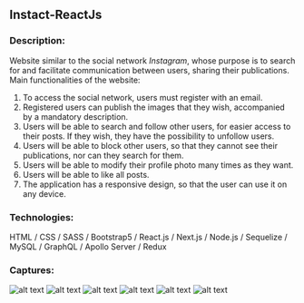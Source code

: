 ## Instact-ReactJs

### Description:

Website similar to the social network _Instagram_, whose purpose is to search for and facilitate communication between users, sharing their publications.
Main functionalities of the website:

1. To access the social network, users must register with an email.
2. Registered users can publish the images that they wish, accompanied by a mandatory description.
3. Users will be able to search and follow other users, for easier access to their posts. If they wish, they have the possibility to unfollow users.
4. Users will be able to block other users, so that they cannot see their publications, nor can they search for them.
5. Users will be able to modify their profile photo many times as they want.
6. Users will be able to like all posts.
7. The application has a responsive design, so that the user can use it on any device.

### Technologies:

HTML / CSS / SASS / Bootstrap5 / React.js / Next.js / Node.js / Sequelize / MySQL / GraphQL / Apollo Server / Redux

### Captures:

![alt text](https://github.com/MartinLaRosa27/Instact-ReactJs/blob/main/resources/screenshot01.png?raw=true)
![alt text](https://github.com/MartinLaRosa27/Instact-ReactJs/blob/main/resources/screenshot02.png?raw=true)
![alt text](https://github.com/MartinLaRosa27/Instact-ReactJs/blob/main/resources/screenshot03.png?raw=true)
![alt text](https://github.com/MartinLaRosa27/Instact-ReactJs/blob/main/resources/screenshot04.png?raw=true)
![alt text](https://github.com/MartinLaRosa27/Instact-ReactJs/blob/main/resources/screenshot05.png?raw=true)
![alt text](https://github.com/MartinLaRosa27/Instact-ReactJs/blob/main/resources/screenshot06.png?raw=true)
